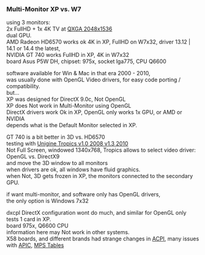 ### Multi-Monitor XP vs. W7

using 3 monitors: </br>
2x FullHD + 1x 4K TV at [QXGA 2048x1536](https://en.wikipedia.org/wiki/Graphics_display_resolution#QXGA) </br>
dual GPU. </br>
AMD Radeon HD6570 works ok 4K in XP, FullHD on W7x32, driver 13.12 | 14.1 or 14.4 the latest, </br>
NVIDIA GT 740 works FullHD in XP, 4K in W7x32  </br>
board Asus P5W DH, chipset: 975x, socket lga775, CPU Q6600 </br>

software available for Win & Mac in that era 2000 - 2010, </br>
was usually  done with OpenGL Video drivers, for easy code porting / compatibility. </br>
but...</br>
XP was designed for DirectX 9.0c, Not OpenGL </br>
XP does Not work in Multi-Monitor using OpenGL </br>
DirectX drivers work Ok in XP, OpenGL only works 1x GPU, or AMD or NVIDIA </br>
depends what is the Default Monitor selected in XP. </br>

GT 740 is a bit better in 3D vs. HD6570 </br>
testing with [Unigine Tropics v1.0 2008 v1.3 2010](https://benchmark.unigine.com/tropics) </br>
Not Full Screen, windowed 1340x768,
Tropics allows to select video driver: OpenGL vs. DirectX9 </br>
and move the 3D window to all monitors </br>
when drivers are ok, all windows have fluid graphics. </br>
when Not, 3D gets frozen in XP, the monitors connected to the secondary GPU. </br>

if want multi-monitor, and software only has OpenGL drivers, </br>
the only option is Windows 7x32 </br>

dxcpl DirectX configuration wont do much, and similar for OpenGL only tests 1 card in XP. </br>
board 975x, Q6600 CPU </br>
information here may Not work in other systems. </br>
X58 boards, and different brands had strange changes in [ACPI](https://en.wikipedia.org/wiki/ACPI), many issues with [APIC](https://en.wikipedia.org/wiki/Advanced_Programmable_Interrupt_Controller#Issues), [MPS Tables](https://en.wikipedia.org/wiki/MultiProcessor_Specification) </br>

